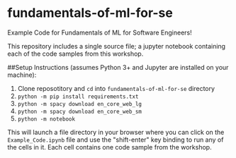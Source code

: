 # fundamentals-of-ml-for-se
Example Code for Fundamentals of ML for Software Engineers!

This repository includes a single source file; a jupyter notebook containing each of the code samples from this workshop. 

##Setup Instructions (assumes Python 3+ and Jupyter are installed on your machine):

1. Clone reposotitory and `cd` into `fundamentals-of-ml-for-se` directory
2. `python -m pip install requirements.txt`
3. `python -m spacy download en_core_web_lg`
4. `python -m spacy download en_core_web_sm`
5. `python -m notebook`

This will launch a file directory in your browser where you can click on the `Example_Code.ipynb` file and use the "shift-enter" key binding to run any of the cells in it. Each cell contains one code sample from the workshop.



